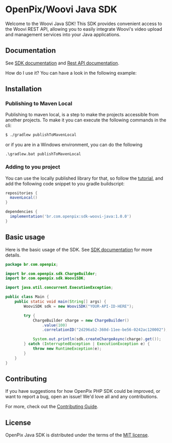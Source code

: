 # OpenPix/Woovi Java SDK

Welcome to the Woovi Java SDK! This SDK provides convenient access to the Woovi REST API, allowing you to easily integrate Woovi's video upload and management services into your Java applications.

## Documentation

See [SDK documentation](https://developers.openpix.com.br/docs/sdk/java/java-sdk-what-is) and [Rest API documentation](https://developers.openpix.com.br/api).

How do I use it? You can have a look in the following example:

## Installation

### Publishing to Maven Local

Publishing to maven local, is a step to make the projects accessible from another projects. To make it you can execute
the following commands in the cli:

```bash
$ ./gradlew publishToMavenLocal
```

or if you are in a Windows environment, you can do the following

```pwsh
.\gradlew.bat publishToMavenLocal
```

### Adding to you project

You can use the locally published library for that, so follow the [tutorial](#publishing-to-maven-local), and add the following
code snippet to you gradle buildscript:

```groovy
repositories {
  mavenLocal()
}

dependencies {
  implementation('br.com.openpix:sdk-woovi-java:1.0.0')
}
```

## Basic usage

Here is the basic usage of the SDK. See [SDK documentation](https://developers.openpix.com.br/docs/sdk/java/java-sdk-usage) for more details.

```java
package br.com.openpix;

import br.com.openpix.sdk.ChargeBuilder;
import br.com.openpix.sdk.WooviSDK;

import java.util.concurrent.ExecutionException;

public class Main {
    public static void main(String[] args) {
        WooviSDK sdk = new WooviSDK("YOUR-API-ID-HERE");

        try {
            ChargeBuilder charge = new ChargeBuilder()
                .value(100)
                .correlationID("2d296a52-360d-11ee-be56-0242ac120002");

            System.out.println(sdk.createChargeAsync(charge).get());
        } catch (InterruptedException | ExecutionException e) {
            throw new RuntimeException(e);
        }
    }
}
```

## Contributing

If you have suggestions for how OpenPix PHP SDK could be improved, or want to report a bug, open an issue! We'd love all and any contributions.

For more, check out the [Contributing Guide](CONTRIBUTING.md).

## License

OpenPix Java SDK is distributed under the terms of the [MIT license](LICENSE).
